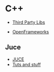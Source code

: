 # C++

* [Third Party Libs](http://squall.cs.ntou.edu.tw/cpp/third-Party%20Libraries.html)

* [OpenFrameworks](https://openframeworks.cc/ofBook/chapters/foreword.html)

## Juce
* [JUCE](https://github.com/WeAreROLI/JUCE)
* [Tuts and stuff](https://open-ephys.atlassian.net/wiki/spaces/OEW/pages/950388/The+Juce+Library)
